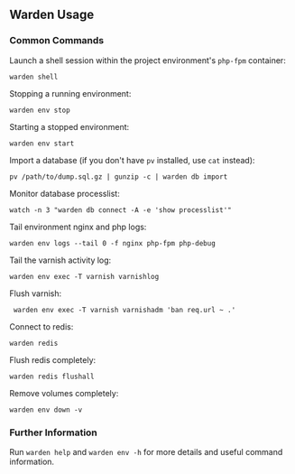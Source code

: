 ## Warden Usage

### Common Commands

Launch a shell session within the project environment's `php-fpm` container:

    warden shell

Stopping a running environment:

    warden env stop

Starting a stopped environment:

    warden env start

Import a database (if you don't have `pv` installed, use `cat` instead):

    pv /path/to/dump.sql.gz | gunzip -c | warden db import

Monitor database processlist:

    watch -n 3 "warden db connect -A -e 'show processlist'"

Tail environment nginx and php logs:

    warden env logs --tail 0 -f nginx php-fpm php-debug

Tail the varnish activity log:

    warden env exec -T varnish varnishlog

Flush varnish:

     warden env exec -T varnish varnishadm 'ban req.url ~ .' 

Connect to redis:

    warden redis

Flush redis completely:

    warden redis flushall

Remove volumes completely:

    warden env down -v

### Further Information

Run `warden help` and `warden env -h` for more details and useful command information.
